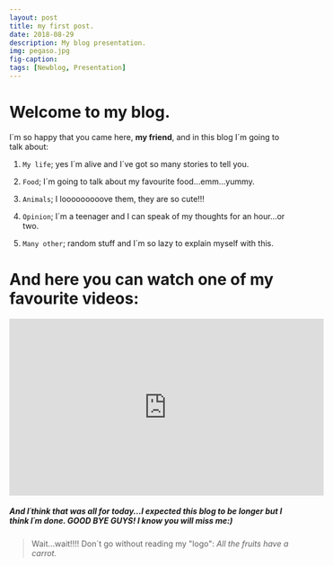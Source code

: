 ```yaml
---
layout: post
title: my first post.
date: 2018-08-29
description: My blog presentation.
img: pegaso.jpg
fig-caption: 
tags: [Newblog, Presentation]
---
```


# Welcome to my blog.


I´m so happy that you came here, **my friend**, and in this blog I´m going to talk about:

1. `My life`; yes I´m alive and I´ve got so many stories to tell you.
  
2. `Food`; I´m going to talk about my favourite food...emm...yummy.
  
3. `Animals`; I looooooooove them, they are so cute!!!
  
4. `Opinion`; I´m a teenager and I can speak of my thoughts for an hour...or two.
  
5. `Many other`; random stuff and I´m so lazy to explain myself with this.
  
# And here you can watch one of my favourite videos:

<iframe width="560" height="315" src="https://www.youtube.com/embed/DUlj6WgpbzQ" frameborder="0" allow="autoplay; encrypted-media" allowfullscreen></iframe>
 
##### And I´think that was all for today...I expected this blog to be longer but I think I´m done. GOOD BYE GUYS! I know you will miss me:)
 
 > Wait...wait!!!! Don´t go without reading my "logo": *All the fruits have a carrot.*


